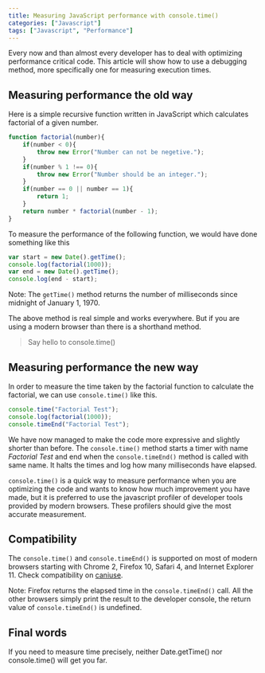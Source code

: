 ```yaml
---
title: Measuring JavaScript performance with console.time()
categories: ["Javascript"]
tags: ["Javascript", "Performance"]
---
```


Every now and than almost every developer has to deal with optimizing performance critical code. This article will show 
how to use a debugging method, more specifically one for measuring execution times.


## Measuring performance the old way

Here is a simple recursive function written in JavaScript which calculates factorial of a given number.

``` javascript
function factorial(number){
    if(number < 0){
        throw new Error("Number can not be negetive.");
    }    
    if(number % 1 !== 0){
        throw new Error("Number should be an integer.");
    }    
    if(number == 0 || number == 1){
        return 1;
    }    
    return number * factorial(number - 1);
}
```

To measure the performance of the following function, we would have done something like this

``` javascript
var start = new Date().getTime();
console.log(factorial(1000));
var end = new Date().getTime();
console.log(end - start);
```

Note: The `getTime()` method returns the number of milliseconds since midnight of January 1, 1970.

The above method is real simple and works everywhere. But if you are using a modern browser than there is a shorthand method.

> Say hello to console.time()


## Measuring performance the new way

In order to measure the time taken by the factorial function to calculate the factorial, we can use `console.time()` like this.

``` javascript
console.time("Factorial Test");
console.log(factorial(1000));
console.timeEnd("Factorial Test");
``` 

We have now managed to make the code more expressive and slightly shorter than before.
The `console.time()` method starts a timer with name *Factorial Test* and end when the `console.timeEnd()` method is called with 
same name. It halts the times and log how many milliseconds have elapsed.

`console.time()` is a quick way to measure performance when you are optimizing the code and wants to know how much improvement you have made, 
but it is preferred to use the javascript profiler of developer tools provided by modern browsers. These profilers should give 
the most accurate measurement.

## Compatibility

The `console.time()` and `console.timeEnd()` is supported on most of modern browsers starting with Chrome 2, Firefox 10, Safari 4, and Internet Explorer 11. 
Check compatibility on [caniuse](http://caniuse.com/#search=console.time).

Note: Firefox returns the elapsed time in the `console.timeEnd()` call. All the other browsers simply print the result to the developer console, 
the return value of `console.timeEnd()` is undefined.

## Final words

If you need to measure time precisely, neither Date.getTime() nor console.time() will get you far.